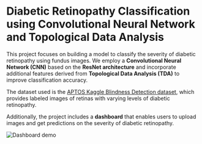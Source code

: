 # Diabetic Retinopathy Classification using Convolutional Neural Network and Topological Data Analysis

This project focuses on building a model to classify the severity of diabetic retinopathy using fundus images. We employ a **Convolutional Neural Network (CNN)** based on the **ResNet architecture** and incorporate additional features derived from **Topological Data Analysis (TDA)** to improve classification accuracy.

The dataset used is the [APTOS Kaggle Blindness Detection dataset](https://www.kaggle.com/c/aptos2019-blindness-detection), which provides labeled images of retinas with varying levels of diabetic retinopathy.

Additionally, the project includes a **dashboard** that enables users to upload images and get predictions on the severity of diabetic retinopathy.

![Dashboard demo](dashboard_demo.png "Dashboad demo")